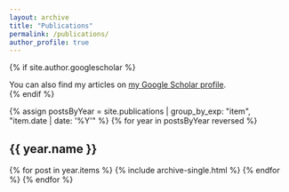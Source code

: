 ```yaml
---
layout: archive
title: "Publications"
permalink: /publications/
author_profile: true
---
```


{% if site.author.googlescholar %}
  <div class="wordwrap">You can also find my articles on <a href="{{site.author.googlescholar}}">my Google Scholar profile</a>.</div>
{% endif %}

{% assign postsByYear = site.publications | group_by_exp: "item", "item.date | date: '%Y'" %}
{% for year in postsByYear reversed %}
  <h2 class="archive__subtitle">{{ year.name }}</h2>
  {% for post in year.items %}
    {% include archive-single.html %}
  {% endfor %}
{% endfor %}
